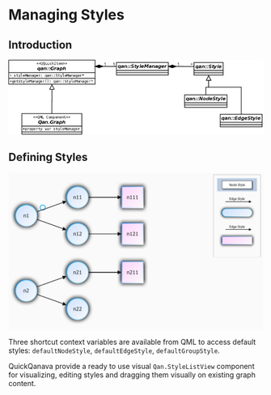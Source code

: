 Managing Styles 
============================

Introduction
------------------

![Style Class Diagram](styles/class-style-manager.png)

Defining Styles
------------------

![Style Sample](samples/quickqanava3-sample-style.png)

Three shortcut context variables are available from QML to access default styles: `defaultNodeStyle`, `defaultEdgeStyle`, `defaultGroupStyle`.

QuickQanava provide a ready to use visual `Qan.StyleListView` component for visualizing, editing styles and dragging them visually on existing graph content. 


